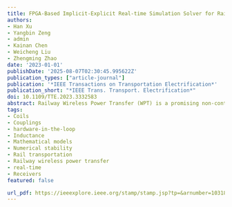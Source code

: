 ```yaml
---
title: FPGA-Based Implicit-Explicit Real-time Simulation Solver for Railway Wireless Power Transfer with Nonlinear Magnetic Coupling Components
authors:
- Han Xu
- Yangbin Zeng
- admin
- Kainan Chen
- Weicheng Liu
- Zhengming Zhao
date: '2023-01-01'
publishDate: '2025-08-07T02:30:45.995622Z'
publication_types: ["article-journal"]
publication: '*IEEE Transactions on Transportation Electrification*'
publication_short: "*IEEE Trans. Transport. Electrification*"
doi: 10.1109/TTE.2023.3332583
abstract: Railway Wireless Power Transfer (WPT) is a promising non-contact power supply solution, but constructing prototypes for controller testing can be both costly and unsafe. Real-time hardware-in-the-loop simulation is an effective and secure testing tool, but simulating the dynamic charging process of railway WPT systems is challenging due to the continuous changes in the nonlinear magnetic coupling components. To address this challenge, we propose an FPGA-based half-step implicit-explicit (IMEX) simulation solver. The proposed solver adopts an IMEX algorithm to solve the piecewise linear and nonlinear parts of the system separately, which enables FPGAs to solve nonlinear components while achieving high numerical stability. Additionally, we divide a complete integration step into two half-steps to reduce computational time delays. Our proposed method offers a promising solution for the real-time simulation of railway WPT systems. The novelty of our approach lies in the use of the IMEX algorithm and the half-step integration method, which significantly improves the accuracy and efficiency of the simulation. Our simulations and experiments demonstrate the effectiveness and accuracy of the proposed solver, which provides a new approach for simulating and optimizing railway WPT systems with nonlinear magnetic coupling` components.
tags:
- Coils
- Couplings
- hardware-in-the-loop
- Inductance
- Mathematical models
- Numerical stability
- Rail transportation
- Railway wireless power transfer
- real-time
- Receivers
featured: false

url_pdf: https://ieeexplore.ieee.org/stamp/stamp.jsp?tp=&arnumber=10318137
---
```

